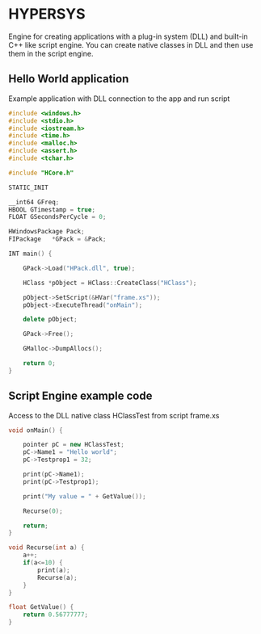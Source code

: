 # HYPERSYS

Engine for creating applications with a plug-in system (DLL) and built-in C++ like script engine. You can create native classes in DLL and then use them in the script engine.


## Hello World application

Example application with DLL connection to the app and run script

```C++
#include <windows.h>
#include <stdio.h>
#include <iostream.h>
#include <time.h>
#include <malloc.h>
#include <assert.h>
#include <tchar.h>

#include "HCore.h"

STATIC_INIT

__int64 GFreq;
HBOOL GTimestamp = true;
FLOAT GSecondsPerCycle = 0;

HWindowsPackage Pack;
FIPackage	*GPack = &Pack;

INT main() {

	GPack->Load("HPack.dll", true);

	HClass *pObject = HClass::CreateClass("HClass");

	pObject->SetScript(&HVar("frame.xs"));
	pObject->ExecuteThread("onMain");

	delete pObject;

	GPack->Free();

	GMalloc->DumpAllocs();

	return 0;
}
```

## Script Engine example code

Access to the DLL native class HClassTest from script frame.xs

```C++
void onMain() {

	pointer pC = new HClassTest;
	pC->Name1 = "Hello world";
	pC->Testprop1 = 32;

	print(pC->Name1);
	print(pC->Testprop1);

	print("My value = " + GetValue());

	Recurse(0);

	return;
}

void Recurse(int a) {
	a++;
	if(a<=10) {
		print(a);
		Recurse(a);
	}
}

float GetValue() {
	return 0.56777777;
}
```
